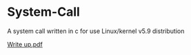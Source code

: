 # System-Call
A system call written in c for use Linux/kernel v5.9 distribution

[Write up.pdf](https://github.com/dolly19/System-Call/files/6528741/Write.up.pdf)
